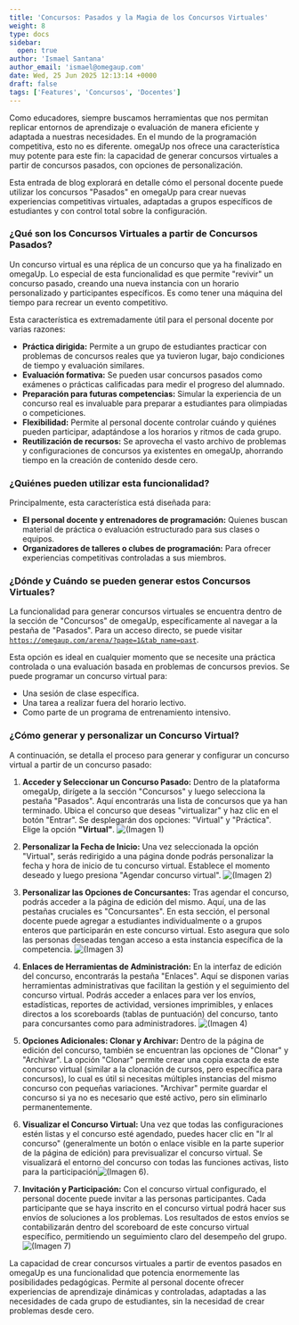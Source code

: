 ```yaml
---
title: 'Concursos: Pasados y la Magia de los Concursos Virtuales'
weight: 8
type: docs
sidebar:
  open: true
author: 'Ismael Santana'
author_email: 'ismael@omegaup.com'
date: Wed, 25 Jun 2025 12:13:14 +0000
draft: false
tags: ['Features', 'Concursos', 'Docentes']
---
```


Como educadores, siempre buscamos herramientas que nos permitan replicar entornos de aprendizaje o evaluación de manera eficiente y adaptada a nuestras necesidades. En el mundo de la programación competitiva, esto no es diferente. omegaUp nos ofrece una característica muy potente para este fin: la capacidad de generar concursos virtuales a partir de concursos pasados, con opciones de personalización.

Esta entrada de blog explorará en detalle cómo el personal docente puede utilizar los concursos "Pasados" en omegaUp para crear nuevas experiencias competitivas virtuales, adaptadas a grupos específicos de estudiantes y con control total sobre la configuración.

### ¿Qué son los Concursos Virtuales a partir de Concursos Pasados?

Un concurso virtual es una réplica de un concurso que ya ha finalizado en omegaUp. Lo especial de esta funcionalidad es que permite "revivir" un concurso pasado, creando una nueva instancia con un horario personalizado y participantes específicos. Es como tener una máquina del tiempo para recrear un evento competitivo.

Esta característica es extremadamente útil para el personal docente por varias razones:

* **Práctica dirigida:** Permite a un grupo de estudiantes practicar con problemas de concursos reales que ya tuvieron lugar, bajo condiciones de tiempo y evaluación similares.
* **Evaluación formativa:** Se pueden usar concursos pasados como exámenes o prácticas calificadas para medir el progreso del alumnado.
* **Preparación para futuras competencias:** Simular la experiencia de un concurso real es invaluable para preparar a estudiantes para olimpiadas o competiciones.
* **Flexibilidad:** Permite al personal docente controlar cuándo y quiénes pueden participar, adaptándose a los horarios y ritmos de cada grupo.
* **Reutilización de recursos:** Se aprovecha el vasto archivo de problemas y configuraciones de concursos ya existentes en omegaUp, ahorrando tiempo en la creación de contenido desde cero.

### ¿Quiénes pueden utilizar esta funcionalidad?

Principalmente, esta característica está diseñada para:

* **El personal docente y entrenadores de programación:** Quienes buscan material de práctica o evaluación estructurado para sus clases o equipos.
* **Organizadores de talleres o clubes de programación:** Para ofrecer experiencias competitivas controladas a sus miembros.

### ¿Dónde y Cuándo se pueden generar estos Concursos Virtuales?

La funcionalidad para generar concursos virtuales se encuentra dentro de la sección de "Concursos" de omegaUp, específicamente al navegar a la pestaña de "Pasados". Para un acceso directo, se puede visitar [`https://omegaup.com/arena/?page=1&tab_name=past`](https://omegaup.com/arena/?page=1&tab_name=past).

Esta opción es ideal en cualquier momento que se necesite una práctica controlada o una evaluación basada en problemas de concursos previos. Se puede programar un concurso virtual para:
* Una sesión de clase específica.
* Una tarea a realizar fuera del horario lectivo.
* Como parte de un programa de entrenamiento intensivo.

### ¿Cómo generar y personalizar un Concurso Virtual?

A continuación, se detalla el proceso para generar y configurar un concurso virtual a partir de un concurso pasado:

1.  **Acceder y Seleccionar un Concurso Pasado:**
    Dentro de la plataforma omegaUp, dirígete a la sección "Concursos" y luego selecciona la pestaña "Pasados". Aquí encontrarás una lista de concursos que ya han terminado. Ubica el concurso que deseas "virtualizar" y haz clic en el botón "Entrar". Se desplegarán dos opciones: "Virtual" y "Práctica". Elige la opción **"Virtual"**. ![(Imagen 1)](/images/concurso-virtual-1.png)

2.  **Personalizar la Fecha de Inicio:**
    Una vez seleccionada la opción "Virtual", serás redirigido a una página donde podrás personalizar la fecha y hora de inicio de tu concurso virtual. Establece el momento deseado y luego presiona "Agendar concurso virtual". ![(Imagen 2)](/images/concurso-virtual-2.png)

3.  **Personalizar las Opciones de Concursantes:**
    Tras agendar el concurso, podrás acceder a la página de edición del mismo. Aquí, una de las pestañas cruciales es "Concursantes". En esta sección, el personal docente puede agregar a estudiantes individualmente o a grupos enteros que participarán en este concurso virtual. Esto asegura que solo las personas deseadas tengan acceso a esta instancia específica de la competencia. ![(Imagen 3)](/images/concurso-virtual-3.png)

4.  **Enlaces de Herramientas de Administración:**
    En la interfaz de edición del concurso, encontrarás la pestaña "Enlaces". Aquí se disponen varias herramientas administrativas que facilitan la gestión y el seguimiento del concurso virtual. Podrás acceder a enlaces para ver los envíos, estadísticas, reportes de actividad, versiones imprimibles, y enlaces directos a los scoreboards (tablas de puntuación) del concurso, tanto para concursantes como para administradores. ![(Imagen 4)](/images/concurso-virtual-4.png)

5.  **Opciones Adicionales: Clonar y Archivar:**
    Dentro de la página de edición del concurso, también se encuentran las opciones de "Clonar" y "Archivar". La opción "Clonar" permite crear una copia exacta de este concurso virtual (similar a la clonación de cursos, pero específica para concursos), lo cual es útil si necesitas múltiples instancias del mismo concurso con pequeñas variaciones. "Archivar" permite guardar el concurso si ya no es necesario que esté activo, pero sin eliminarlo permanentemente.

6.  **Visualizar el Concurso Virtual:**
    Una vez que todas las configuraciones estén listas y el concurso esté agendado, puedes hacer clic en "Ir al concurso" (generalmente un botón o enlace visible en la parte superior de la página de edición) para previsualizar el concurso virtual. Se visualizará el entorno del concurso con todas las funciones activas, listo para la participación![(Imagen 6)](/images/concurso-virtual-6.png).

7.  **Invitación y Participación:**
    Con el concurso virtual configurado, el personal docente puede invitar a las personas participantes. Cada participante que se haya inscrito en el concurso virtual podrá hacer sus envíos de soluciones a los problemas. Los resultados de estos envíos se contabilizarán dentro del scoreboard de este concurso virtual específico, permitiendo un seguimiento claro del desempeño del grupo. ![(Imagen 7)](/images/concurso-virtual-7.png)

La capacidad de crear concursos virtuales a partir de eventos pasados en omegaUp es una funcionalidad que potencia enormemente las posibilidades pedagógicas. Permite al personal docente ofrecer experiencias de aprendizaje dinámicas y controladas, adaptadas a las necesidades de cada grupo de estudiantes, sin la necesidad de crear problemas desde cero.
